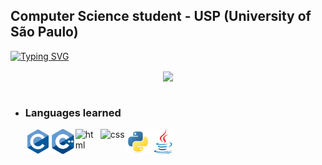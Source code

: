 <h2> Computer Science student - USP (University of São Paulo) </h2>

<a href="https://git.io/typing-svg"><img src="https://readme-typing-svg.demolab.com?font=Fira+Code&pause=1000&color=30A6DA&width=435&lines=Welcome+to+Leticia's+profile!" alt="Typing SVG" /></a>

  <div align="center">
    <img align="center" src="https://media3.giphy.com/media/v1.Y2lkPTc5MGI3NjExZ21oZnN3Z2FqbjFhaTZrd3B6OWdpeXhrNGpuYTJ1bGdqMHQ2b2Q4eiZlcD12MV9pbnRlcm5hbF9naWZfYnlfaWQmY3Q9Zw/lBIEqcrsAoW5X6wwT4/giphy.gif">
  </div>
<br>

<ul>
<li><h3> Languages learned </h3></li>

<img align="left" alt="c" src="https://raw.githubusercontent.com/devicons/devicon/master/icons/c/c-original.svg" width="40" height="40">
<img align="left" alt="c++" src="https://github.com/devicons/devicon/raw/master/icons/cplusplus/cplusplus-original.svg" width="40" height="40">
<img align="left" alt="html" src="https://img.icons8.com/color/48/000000/html-5.png" width="40" height="40" >
<img align="left" alt="css" src="https://img.icons8.com/color/48/000000/css3.png" width="40" height="40">
<img align="left" alt="python" src="https://raw.githubusercontent.com/devicons/devicon/master/icons/python/python-original.svg" width="40" height="40">
<img align="left" alt="java" src="https://raw.githubusercontent.com/devicons/devicon/master/icons/java/java-original.svg" width="40" height="40">

</ul>


